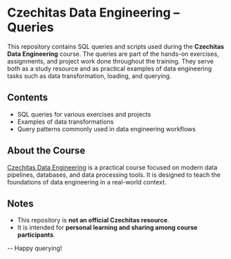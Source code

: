 # Czechitas Data Engineering – Queries

This repository contains SQL queries and scripts used during the **Czechitas Data Engineering** course.
The queries are part of the hands-on exercises, assignments, and project work done throughout the training. They serve both as a study resource and as practical examples of data engineering tasks such as data transformation, loading, and querying.

## Contents
- SQL queries for various exercises and projects
- Examples of data transformations
- Query patterns commonly used in data engineering workflows

## About the Course
[Czechitas Data Engineering](https://www.czechitas.cz/kurzy/datove-inzenyrstvi-v-praxi) is a practical course focused on modern data pipelines, databases, and data processing tools. It is designed to teach the foundations of data engineering in a real-world context.

## Notes
- This repository is **not an official Czechitas resource**.
- It is intended for **personal learning and sharing among course participants**.

--
Happy querying!
